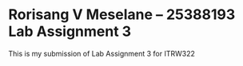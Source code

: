 # Rorisang V Meselane – 25388193 Lab Assignment 3
This is my submission of Lab Assignment 3 for ITRW322